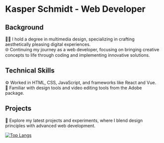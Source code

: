 # Kasper Schmidt - Web Developer

## Background
👨‍🎓 I hold a degree in multimedia design, specializing in crafting aesthetically pleasing digital experiences. <br>
🌐 Continuing my journey as a web developer, focusing on bringing creative concepts to life through coding and implementing innovative solutions.

## Technical Skills
⚙️ Worked in HTML, CSS, JavaScript, and frameworks like React and Vue. <br>
🎨 Familiar with design tools and video editing tools from the Adobe package.

## Projects
🚀 Explore my latest projects and experiments, where I blend design principles with advanced web development.

[![Top Langs](https://github-readme-stats.vercel.app/api/top-langs/?username=Kasper-Schmidt&layout=compact&theme=vision-friendly-dark)](https://github.com/anuraghazra/github-readme-stats)

